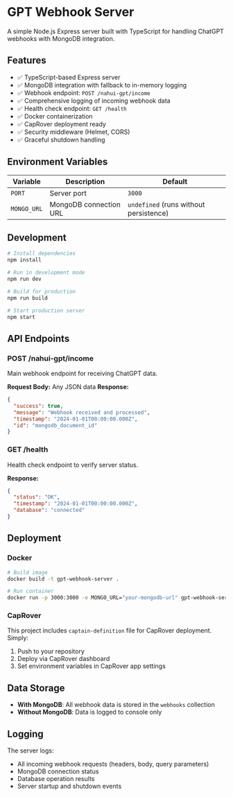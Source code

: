 # GPT Webhook Server

A simple Node.js Express server built with TypeScript for handling ChatGPT webhooks with MongoDB integration.

## Features

- ✅ TypeScript-based Express server
- ✅ MongoDB integration with fallback to in-memory logging
- ✅ Webhook endpoint: `POST /nahui-gpt/income`
- ✅ Comprehensive logging of incoming webhook data
- ✅ Health check endpoint: `GET /health`
- ✅ Docker containerization
- ✅ CapRover deployment ready
- ✅ Security middleware (Helmet, CORS)
- ✅ Graceful shutdown handling

## Environment Variables

| Variable | Description | Default |
|----------|-------------|---------|
| `PORT` | Server port | `3000` |
| `MONGO_URL` | MongoDB connection URL | `undefined` (runs without persistence) |

## Development

```bash
# Install dependencies
npm install

# Run in development mode
npm run dev

# Build for production
npm run build

# Start production server
npm start
```

## API Endpoints

### POST /nahui-gpt/income
Main webhook endpoint for receiving ChatGPT data.

**Request Body:** Any JSON data
**Response:** 
```json
{
  "success": true,
  "message": "Webhook received and processed",
  "timestamp": "2024-01-01T00:00:00.000Z",
  "id": "mongodb_document_id"
}
```

### GET /health
Health check endpoint to verify server status.

**Response:**
```json
{
  "status": "OK",
  "timestamp": "2024-01-01T00:00:00.000Z",
  "database": "connected"
}
```

## Deployment

### Docker
```bash
# Build image
docker build -t gpt-webhook-server .

# Run container
docker run -p 3000:3000 -e MONGO_URL="your-mongodb-url" gpt-webhook-server
```

### CapRover
This project includes `captain-definition` file for CapRover deployment. Simply:

1. Push to your repository
2. Deploy via CapRover dashboard
3. Set environment variables in CapRover app settings

## Data Storage

- **With MongoDB**: All webhook data is stored in the `webhooks` collection
- **Without MongoDB**: Data is logged to console only

## Logging

The server logs:
- All incoming webhook requests (headers, body, query parameters)
- MongoDB connection status
- Database operation results
- Server startup and shutdown events